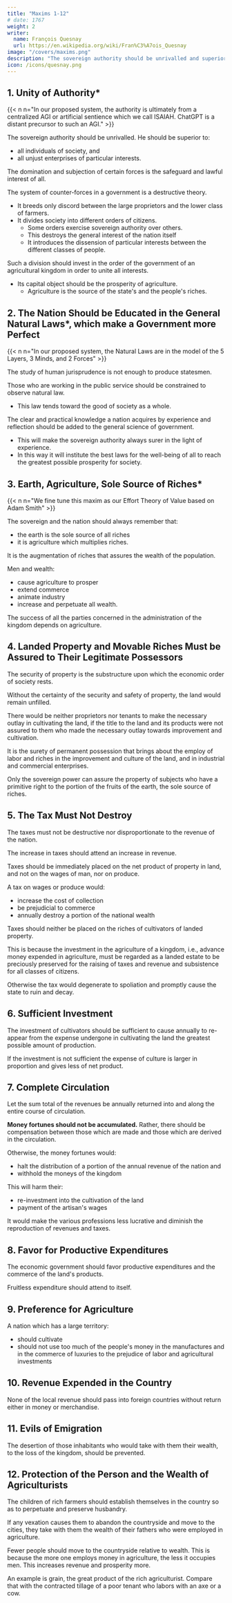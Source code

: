 ```yaml
---
title: "Maxims 1-12"
# date: 1767
weight: 2
writer:
  name: François Quesnay
  url: https://en.wikipedia.org/wiki/Fran%C3%A7ois_Quesnay
image: "/covers/maxims.png"
description: "The sovereign authority should be unrivalled and superior to all individuals of society"
icon: /icons/quesnay.png
---
```



<!-- Source:Francois Quesnay, 'General Maxims of the Economical Government in an Agricultural Kingdom', tr E.R. Blake, The Library of Original Sources, Volume VI, Milwaukee, Wisconsin, USA, 1915, pages 393-398. Original source is not documented, but probably Du Pont, Physiocratie.
Translated:E.R. Blake
Transcription/Markup:Steve Palmer
Proofread:-
Copyleft: Out of copyright. Permission is granted to copy and/or distribute this document under the terms of the Creative Commons Non-Commercial License -->


## 1. Unity of Authority*

{{< n n="In our proposed system, the authority is ultimately from a centralized AGI or artificial sentience which we call ISAIAH. ChatGPT is a distant precursor to such an AGI." >}}


The sovereign authority should be unrivalled. He should be superior to:
- all individuals of society, and
- all unjust enterprises of particular interests.

The domination and subjection of certain forces is the safeguard and lawful interest of all. 

The system of counter-forces in a government is a destructive theory. 
- It breeds only discord between the large proprietors and the lower class of farmers. 
- It divides society into different orders of citizens.
  - Some orders exercise sovereign authority over others.
  - This destroys the general interest of the nation itself
  - It introduces the dissension of particular interests between the different classes of people. 

Such a division should invest in the order of the government of an agricultural kingdom in order to unite all interests. 
- Its capital object should be the prosperity of agriculture.
  - Agriculture is the source of the state's and the people's riches.


## 2. The Nation Should be Educated in the General Natural Laws*, which make a Government more Perfect

{{< n n="In our proposed system, the Natural Laws are in the model of the 5 Layers, 3 Minds, and 2 Forces" >}}


The study of human jurisprudence is not enough to produce statesmen.

Those who are working in the public service should be constrained to observe natural law. 
- This law tends toward the good of society as a whole.

The clear and practical knowledge a nation acquires by experience and reflection should be added to the general science of government. 
- This will make the sovereign authority always surer in the light of experience. 
- In this way it will institute the best laws for the well-being of all to reach the greatest possible prosperity for society.


## 3. Earth, Agriculture, Sole Source of Riches*

{{< n n="We fine tune this maxim as our Effort Theory of Value based on Adam Smith" >}}

The sovereign and the nation should always remember that:
- the earth is the sole source of all riches
- it is agriculture which multiplies riches. 

It is the augmentation of riches that assures the wealth of the population.

Men and wealth:
- cause agriculture to prosper
- extend commerce
- animate industry
- increase and perpetuate all wealth.

The success of all the parties concerned in the administration of the kingdom depends on agriculture.


## 4. Landed Property and Movable Riches Must be Assured to Their Legitimate Possessors

The security of property is the substructure upon which the economic order of society rests.

Without the certainty of the security and safety of property, the land would remain unfilled. 

There would be neither proprietors nor tenants to make the necessary outlay in cultivating the land, if the title to the land and its products were not assured to them who made the necessary outlay towards improvement and cultivation.

It is the surety of permanent possession that brings about the employ of labor and riches in the improvement and culture of the land, and in industrial and commercial enterprises. 

Only the sovereign power can assure the property of subjects who have a primitive right to the portion of the fruits of the earth, the sole source of riches.


## 5. The Tax Must Not Destroy

The taxes must not be destructive nor disproportionate to the revenue of the nation.

The increase in taxes should attend an increase in revenue. 

Taxes should be immediately placed on the net product of property in land, and not on the wages of man, nor on produce. 

A tax on wages or produce would:
- increase the cost of collection
- be prejudicial to commerce
- annually destroy a portion of the national wealth

Taxes should neither be placed on the riches of cultivators of landed property. 

This is because the investment in the agriculture of a kingdom, i.e., advance money expended in agriculture, must be regarded as a landed estate to be preciously preserved for the raising of taxes and revenue and subsistence for all classes of citizens.

Otherwise the tax would degenerate to spoliation and promptly cause the state to ruin and decay.



## 6. Sufficient Investment

The investment of cultivators should be sufficient to cause annually to re-appear from the expense undergone in cultivating the land the greatest possible amount of production.

If the investment is not sufficient the expense of culture is larger in proportion and gives less of net product.


## 7. Complete Circulation

Let the sum total of the revenues be annually returned into and along the entire course of circulation.

**Money fortunes should not be accumulated.** Rather, there should be compensation between those which are made and those which are derived in the circulation.

Otherwise, the money fortunes would:
- halt the distribution of a portion of the annual revenue of the nation and
- withhold the moneys of the kingdom 

This will harm their:
- re-investment into the cultivation of the land
- payment of the artisan's wages

It would make the various professions less lucrative and diminish the reproduction of revenues and taxes.


## 8. Favor for Productive Expenditures

The economic government should favor productive expenditures and the commerce of the land's products. 

Fruitless expenditure should attend to itself.


## 9. Preference for Agriculture

A nation which has a large territory:
- should cultivate
- should not use too much of the people's money in the manufactures and in the commerce of luxuries to the prejudice of labor and agricultural investments

 <!-- and the facilities to carry on a large commerce with the land's products not  -->

 <!-- for above all, the kingdom would well be a people of rich agriculturists. -->


## 10. Revenue Expended in the Country

None of the local revenue should pass into foreign countries without return either in money or merchandise.


## 11. Evils of Emigration

The desertion of those inhabitants who would take with them their wealth, to the loss of the kingdom, should be prevented.


## 12. Protection of the Person and the Wealth of Agriculturists

The children of rich farmers should establish themselves in the country so as to perpetuate and preserve husbandry. 

If any vexation causes them to abandon the countryside and move to the cities, they take with them the wealth of their fathers who were employed in agriculture.

Fewer people should move to the countryside relative to wealth. This is because the more one employs money in agriculture, the less it occupies men. This increases revenue and prosperity more.

<!-- It is less men than wealth that should be drawn into the countryside, for the more one  -->

An example is grain, the great product of the rich agriculturist. Compare that with the contracted tillage of a poor tenant who labors with an axe or a cow.
